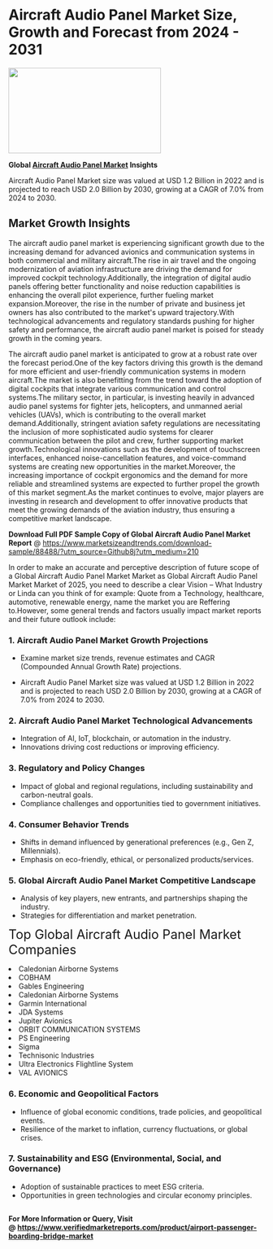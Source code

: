 <H1>Aircraft Audio Panel Market Size, Growth and Forecast from 2024 - 2031</H1><img class="aligncenter size-medium wp-image-584254" src="https://thirdeyenews.in/wp-content/uploads/2024/09/Global-Market-Research-300x168.jpeg" alt="" width="300" height="168" /><p><strong>Global&nbsp;<a href="https://www.marketsizeandtrends.com/download-sample/88488/?utm_source=Github8j?utm_medium=210">Aircraft Audio Panel Market</a> Insights</strong></p><p>Aircraft Audio Panel Market size was valued at USD 1.2 Billion in 2022 and is projected to reach USD 2.0 Billion by 2030, growing at a CAGR of 7.0% from 2024 to 2030.</p><p><h2>Market Growth Insights</h2> <p>The aircraft audio panel market is experiencing significant growth due to the increasing demand for advanced avionics and communication systems in both commercial and military aircraft.The rise in air travel and the ongoing modernization of aviation infrastructure are driving the demand for improved cockpit technology.Additionally, the integration of digital audio panels offering better functionality and noise reduction capabilities is enhancing the overall pilot experience, further fueling market expansion.Moreover, the rise in the number of private and business jet owners has also contributed to the market's upward trajectory.With technological advancements and regulatory standards pushing for higher safety and performance, the aircraft audio panel market is poised for steady growth in the coming years.</p> <p>The aircraft audio panel market is anticipated to grow at a robust rate over the forecast period.One of the key factors driving this growth is the demand for more efficient and user-friendly communication systems in modern aircraft.The market is also benefitting from the trend toward the adoption of digital cockpits that integrate various communication and control systems.The military sector, in particular, is investing heavily in advanced audio panel systems for fighter jets, helicopters, and unmanned aerial vehicles (UAVs), which is contributing to the overall market demand.Additionally, stringent aviation safety regulations are necessitating the inclusion of more sophisticated audio systems for clearer communication between the pilot and crew, further supporting market growth.Technological innovations such as the development of touchscreen interfaces, enhanced noise-cancellation features, and voice-command systems are creating new opportunities in the market.Moreover, the increasing importance of cockpit ergonomics and the demand for more reliable and streamlined systems are expected to further propel the growth of this market segment.As the market continues to evolve, major players are investing in research and development to offer innovative products that meet the growing demands of the aviation industry, thus ensuring a competitive market landscape.</p> <p><span class=""><strong>Download Full PDF Sample Copy of Global Aircraft Audio Panel Market Report</strong> @ <a href="https://www.marketsizeandtrends.com/download-sample/88488/?utm_source=Github8j?utm_medium=210" target="_blank">https://www.marketsizeandtrends.com/download-sample/88488/?utm_source=Github8j?utm_medium=210</a></span></p><p>In order to make an accurate and perceptive description of future scope of a Global&nbsp;Aircraft Audio Panel Market Market as Global&nbsp;Aircraft Audio Panel Market Market of 2025, you need to describe a clear Vision &ndash; What Industry or Linda can you think of for example: Quote from a Technology, healthcare, automotive, renewable energy, name the market you are Reffering to.However, some general trends and factors usually impact market reports and their future outlook include:</p><h3>1.&nbsp;<strong>Aircraft Audio Panel Market Growth Projections</strong></h3><ul><li>Examine market size trends, revenue estimates and CAGR (Compounded Annual Growth Rate) projections.</li><li><p>Aircraft Audio Panel Market size was valued at USD 1.2 Billion in 2022 and is projected to reach USD 2.0 Billion by 2030, growing at a CAGR of 7.0% from 2024 to 2030.</p></li></ul><h3>2.&nbsp;<strong>Aircraft Audio Panel Market Technological Advancements</strong></h3><ul><li>Integration of AI, IoT, blockchain, or automation in the industry.</li><li>Innovations driving cost reductions or improving efficiency.</li></ul><h3>3.&nbsp;<strong>Regulatory and Policy Changes</strong></h3><ul><li>Impact of global and regional regulations, including sustainability and carbon-neutral goals.</li><li>Compliance challenges and opportunities tied to government initiatives.</li></ul><h3>4.&nbsp;<strong>Consumer Behavior Trends</strong></h3><ul><li>Shifts in demand influenced by generational preferences (e.g., Gen Z, Millennials).</li><li>Emphasis on eco-friendly, ethical, or personalized products/services.</li></ul><h3>5.&nbsp;<strong>Global Aircraft Audio Panel Market Competitive Landscape</strong></h3><ul><li>Analysis of key players, new entrants, and partnerships shaping the industry.</li><li>Strategies for differentiation and market penetration.</li></ul><p data-pm-slice="1 1 []"><span style="color: inherit; font-family: inherit; font-size: 25px;">Top Global Aircraft Audio Panel Market Companies</span></p><div class="" data-test-id=""><p><li>Caledonian Airborne Systems</li><li> COBHAM</li><li> Gables Engineering</li><li> Caledonian Airborne Systems</li><li> Garmin International</li><li> JDA Systems</li><li> Jupiter Avionics</li><li> ORBIT COMMUNICATION SYSTEMS</li><li> PS Engineering</li><li> Sigma</li><li> Technisonic Industries</li><li> Ultra Electronics Flightline System</li><li> VAL AVIONICS</li></p></div><h3>6.&nbsp;<strong>Economic and Geopolitical Factors</strong></h3><ul><li>Influence of global economic conditions, trade policies, and geopolitical events.</li><li>Resilience of the market to inflation, currency fluctuations, or global crises.</li></ul><h3>7.&nbsp;<strong>Sustainability and ESG (Environmental, Social, and Governance)</strong></h3><ul><li>Adoption of sustainable practices to meet ESG criteria.</li><li>Opportunities in green technologies and circular economy principles.</li></ul><h2><strong style="font-size: 14px;">For More Information or Query, Visit @&nbsp;</strong><a style="background-color: #ffffff; font-size: 14px;" href="https://www.marketsizeandtrends.com/report/aircraft-audio-panel-market/" target="_blank">https://www.verifiedmarketreports.com/product/airport-passenger-boarding-bridge-market</a></h2>